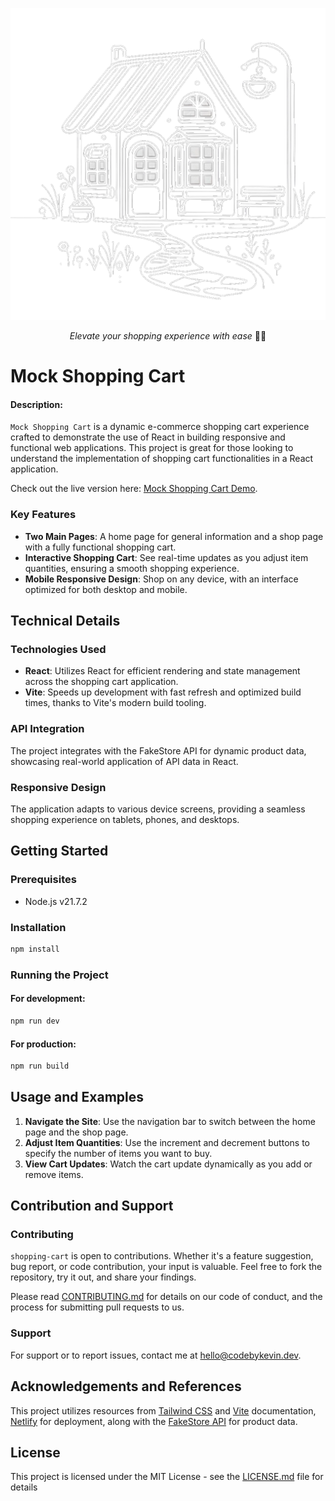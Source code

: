 ![](src/assets/image.png)

<p align="center">
  <i align="center">Elevate your shopping experience with ease</i> 🛒✨
</p>

# Mock Shopping Cart
#### Description: 
`Mock Shopping Cart` is a dynamic e-commerce shopping cart experience crafted to demonstrate the use of React in building responsive and functional web applications. This project is great for those looking to understand the implementation of shopping cart functionalities in a React application.

Check out the live version here: [Mock Shopping Cart Demo](https://fancy-kulfi-3f9fdb.netlify.app).

### Key Features

- **Two Main Pages**: A home page for general information and a shop page with a fully functional shopping cart.
- **Interactive Shopping Cart**: See real-time updates as you adjust item quantities, ensuring a smooth shopping experience.
- **Mobile Responsive Design**: Shop on any device, with an interface optimized for both desktop and mobile.

## Technical Details

### Technologies Used
- **React**: Utilizes React for efficient rendering and state management across the shopping cart application.
- **Vite**: Speeds up development with fast refresh and optimized build times, thanks to Vite's modern build tooling.

### API Integration
The project integrates with the FakeStore API for dynamic product data, showcasing real-world application of API data in React.

### Responsive Design
The application adapts to various device screens, providing a seamless shopping experience on tablets, phones, and desktops.

## Getting Started

### Prerequisites

- Node.js v21.7.2

### Installation

```bash
npm install
```
### Running the Project

#### For development:

```bash
npm run dev
```

#### For production:

```bash
npm run build
```

## Usage and Examples

1. **Navigate the Site**: Use the navigation bar to switch between the home page and the shop page.
2. **Adjust Item Quantities**: Use the increment and decrement buttons to specify the number of items you want to buy.
3. **View Cart Updates**: Watch the cart update dynamically as you add or remove items. 

## Contribution and Support

### Contributing

`shopping-cart` is open to contributions. Whether it's a feature suggestion, bug report, or code contribution, your input is valuable. Feel free to fork the repository, try it out, and share your findings. 

Please read [CONTRIBUTING.md](CONTRIBUTING.md) for details on our code of conduct, and the process for submitting pull requests to us.

### Support

For support or to report issues, contact me at [hello@codebykevin.dev](mailto:hello@codebykevin.dev). 

## Acknowledgements and References

This project utilizes resources from [Tailwind CSS](https://tailwindcss.com/docs/installation) and [Vite](https://vitejs.dev/guide/) documentation, [Netlify](https://docs.netlify.com/) for deployment, along with the [FakeStore API](https://fakestoreapi.com/) for product data.

## License

This project is licensed under the MIT License - see the [LICENSE.md](LICENSE.md) file for details
